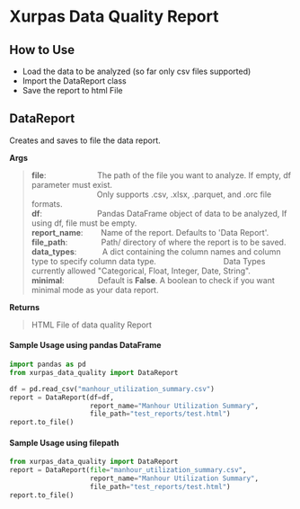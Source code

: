 # Xurpas Data Quality Report

## How to Use
- Load the data to be analyzed (so far only csv files supported)
- Import the DataReport class
- Save the report to html File

## DataReport
Creates and saves to file the data report.

**Args**
>**file**:&emsp;&emsp;&emsp;&emsp;&emsp;&emsp;&ensp;The path of the file you want to analyze. If empty, df parameter must exist.  
&emsp;&emsp;&emsp;&emsp;&emsp;&emsp;&emsp;&emsp; Only supports .csv, .xlsx, .parquet, and .orc file formats.  
>**df**:&emsp;&emsp;&emsp;&emsp;&emsp;&emsp;&emsp;Pandas DataFrame object of data to be analyzed, If using df, file must be empty.  
>**report_name**: &emsp;&emsp;Name of the report. Defaults to 'Data Report'.  
>**file_path**:&emsp;&emsp;&emsp;&emsp;&nbsp;Path/ directory of where the report is to be saved.  
>**data_types**:&emsp;&emsp;&emsp; A dict containing the column names and column type to specify column data type.
&emsp;&emsp;&emsp;&emsp;&emsp;&emsp;&emsp;&emsp; Data Types currently allowed "Categorical, Float, Integer, Date, String". \
>**minimal**:&emsp;&emsp;&emsp;&emsp;&nbsp;Default is **False**. A boolean to check if you want minimal mode as your data report. 


**Returns**
>HTML File of data quality Report

#### Sample Usage using pandas DataFrame
```python
import pandas as pd
from xurpas_data_quality import DataReport

df = pd.read_csv("manhour_utilization_summary.csv")
report = DataReport(df=df,
                    report_name="Manhour Utilization Summary", 
                    file_path="test_reports/test.html")
report.to_file()
```

#### Sample Usage using filepath
```python
from xurpas_data_quality import DataReport
report = DataReport(file="manhour_utilization_summary.csv",
                    report_name="Manhour Utilization Summary", 
                    file_path="test_reports/test.html")
report.to_file()
```

